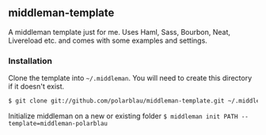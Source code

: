 ## middleman-template

A middleman template just for me. Uses Haml, Sass, Bourbon, Neat, Livereload etc. and comes with some examples and settings.

### Installation

Clone the template into `~/.middleman`. You will need to create this directory if it doesn't exist.

```bash
$ git clone git://github.com/polarblau/middleman-template.git ~/.middleman/middleman-polarblau
```

Initialize middleman on a new or existing folder `$ middleman init PATH --template=middleman-polarblau`
